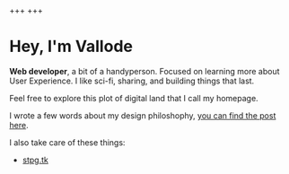 +++
+++

# Hey, I'm Vallode

**Web developer**, a bit of a handyperson. Focused on learning more about User Experience. I like sci-fi, sharing, and building things that last.

Feel free to explore this plot of digital land that I call my homepage.

I wrote a few words about my design philoshophy, 
[you can find the post here](@/posts/2021-05-05-small-not-minimal.md).

I also take care of these things:
* [stpg.tk](//stpg.tk)